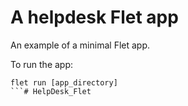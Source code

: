 # A helpdesk Flet app

An example of a minimal Flet app.

To run the app:

```
flet run [app_directory]
```#   H e l p D e s k _ F l e t  
 